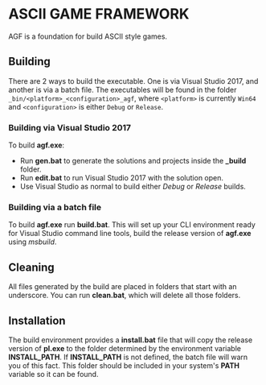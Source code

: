 # ASCII GAME FRAMEWORK

AGF is a foundation for build ASCII style games.

## Building

There are 2 ways to build the executable.  One is via Visual Studio 2017, and another is via a batch file.  The
executables will be found in the folder `_bin/<platform>_<configuration>_agf`, where `<platform>` is currently `Win64` and `<configuration>` is either `Debug` or `Release`.

### Building via Visual Studio 2017

To build **agf.exe**:

* Run **gen.bat** to generate the solutions and projects inside the **_build** folder.
* Run **edit.bat** to run Visual Studio 2017 with the solution open.
* Use Visual Studio as normal to build either _Debug_ or _Release_ builds.

### Building via a batch file

To build **agf.exe** run **build.bat**.  This will set up your CLI environment ready for Visual Studio command line tools,
build the release version of **agf.exe** using _msbuild_.

## Cleaning

All files generated by the build are placed in folders that start with an underscore.  You can run **clean.bat**, which
will delete all those folders.

## Installation

The build environment provides a **install.bat** file that will copy the release version of **pl.exe** to the folder
determined by the environment variable **INSTALL_PATH**.  If **INSTALL_PATH** is not defined, the batch file will
warn you of this fact.  This folder should be included in your system's **PATH** variable so it can be found.

